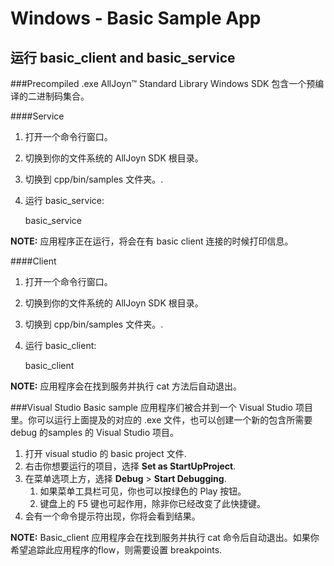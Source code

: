 # Windows - Basic Sample App

## 运行 basic_client and basic_service
###Precompiled .exe
AllJoyn&trade; Standard Library Windows SDK 包含一个预编译的二进制码集合。 

####Service
1. 打开一个命令行窗口。
2. 切换到你的文件系统的 AllJoyn SDK 根目录。
3. 切换到 cpp/bin/samples 文件夹。.
4. 运行 basic_service:


    basic_service

**NOTE:** 应用程序正在运行，将会在有 basic client 连接的时候打印信息。

####Client
1. 打开一个命令行窗口。
2. 切换到你的文件系统的 AllJoyn SDK 根目录。
3. 切换到 cpp/bin/samples 文件夹。.
4. 运行 basic_client:


     basic_client

**NOTE:** 应用程序会在找到服务并执行 cat 方法后自动退出。

###Visual Studio
Basic sample 应用程序们被合并到一个 Visual Studio 项目里。你可以运行上面提及的对应的 .exe 文件，也可以创建一个新的包含所需要 debug 的samples
的 Visual Studio 项目。
1. 打开 visual studio 的 basic project 文件.
2. 右击你想要运行的项目，选择 **Set as StartUpProject**.
3. 在菜单选项上方，选择 **Debug** > **Start Debugging**.
    1. 如果菜单工具栏可见，你也可以按绿色的 Play 按钮。
    2. 键盘上的 F5 键也可起作用，除非你已经改变了此快捷键。 
4. 会有一个命令提示符出现，你将会看到结果。

**NOTE:** Basic_client 应用程序会在找到服务并执行 cat 命令后自动退出。如果你希望追踪此应用程序的flow，则需要设置 breakpoints. 
